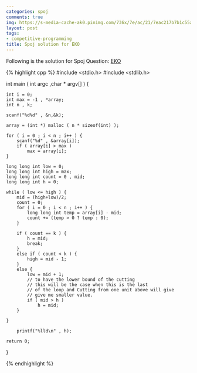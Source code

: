 ```yaml
---
categories: spoj
comments: true
img: https://s-media-cache-ak0.pinimg.com/736x/7e/ac/21/7eac217b7b1c55ab7fd56758e4e181be.jpg
layout: post
tags:
- competitive-programming
title: Spoj solution for EKO
---
```


Following is the solution for Spoj Question: [EKO](http://www.spoj.com/problems/EKO/)

{% highlight cpp %}
#include <stdio.h>
#include <stdlib.h>

int main ( int argc ,char * argv[] ) {

	int i = 0;
	int max = -1 , *array;
	int n , k;

	scanf("%d%d" , &n,&k);

	array = (int *) malloc ( n * sizeof(int) );

	for ( i = 0 ; i < n ; i++ ) {
		scanf("%d" , &array[i]);
		if ( array[i] > max )
			max = array[i];
	}

	long long int low = 0;
	long long int high = max;
	long long int count = 0 , mid;
	long long int h = 0;

	while ( low <= high ) {
		mid = (high+low)/2;
		count = 0;
		for ( i = 0 ; i < n ; i++ ) {
			long long int temp = array[i] - mid;
			count += (temp > 0 ? temp : 0);
		}

		if ( count == k ) {
			h = mid;
			break;
		}
		else if ( count < k ) {
			high = mid - 1;
		}
		else {
			low = mid + 1;
			// to have the lower bound of the cutting
			// this will be the case when this is the last
			// of the loop and Cutting from one unit above will give
			// give me smaller value.
			if ( mid > h )
				h = mid;
		}

	}

		printf("%lld\n" , h);

	return 0;
}

{% endhighlight %}